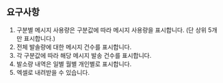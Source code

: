 ## 요구사항
1. 구분별 메시지 사용량은 구분값에 따라 메시지 사용량을 표시합니다. (단 상위 5개만 표시합니다.)
2. 전체 발솔량에 대한 메시지 건수를 표시합니다.
3. 각 구분값에 따라 해당 메시지 발송 건수를 표시합니다.
4. 발소량 내역은 일별 월별 개인별로 표시합니다.
5. 엑셀로 내려받을 수 있습니다.
